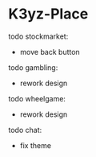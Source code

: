 # K3yz-Place

todo stockmarket:

- move back button

todo gambling:

- rework design

todo wheelgame:

- rework design

todo chat:

- fix theme
